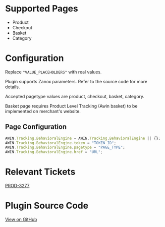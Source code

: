 
# Supported Pages

- Product
- Checkout
- Basket
- Category

# Configuration

Replace `"VALUE_PLACEHOLDERS"` with real values.

Plugin supports Zanox parameters. Refer to the source code for more
details.

Accepted pagetype values are product, checkout, basket, category.

Basket page requires Product Level Tracking (Awin basket) to be
implemented on merchant's website.

## Page Configuration

``` javascript
AWIN.Tracking.BehavioralEngine = AWIN.Tracking.BehavioralEngine || {};
AWIN.Tracking.BehavioralEngine.token = "TOKEN_ID";
AWIN.Tracking.BehavioralEngine.pagetype = "PAGE_TYPE";
AWIN.Tracking.BehavioralEngine.href = "URL";
```



# Relevant Tickets

[PROD-3277](https://jira.awin.com/browse/PROD-3277)

# Plugin Source Code

[View on
GitHub](https://github.com/awin/awin-tracking/blob/master/web/thirdparty/behavioralEngine.js)